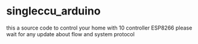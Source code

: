 # singleccu_arduino
this a source code to control your home with 10 controller ESP8266
please wait for any update about flow and system protocol
